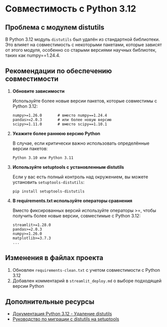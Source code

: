 # Совместимость с Python 3.12

## Проблема с модулем distutils

В Python 3.12 модуль `distutils` был удалён из стандартной библиотеки. Это влияет на совместимость с некоторыми пакетами, которые зависят от этого модуля, особенно со старыми версиями научных библиотек, таких как numpy==1.24.4.

## Рекомендации по обеспечению совместимости

1. **Обновите зависимости**

   Используйте более новые версии пакетов, которые совместимы с Python 3.12:
   ```
   numpy>=1.26.0       # вместо numpy==1.24.4
   pandas>=2.0.3       # или более новую версию
   scipy>=1.11.0       # вместо scipy==1.10.1
   ```

2. **Укажите более раннюю версию Python**

   В случае, если критически важно использовать определённые версии пакетов:
   ```
   Python 3.10 или Python 3.11
   ```

3. **Используйте setuptools с установленным distutils**

   Если у вас есть полный контроль над окружением, вы можете установить `setuptools-distutils`:
   ```
   pip install setuptools-distutils
   ```

4. **В requirements.txt используйте операторы сравнения**

   Вместо фиксированных версий используйте операторы >=, чтобы получить более новые версии, совместимые с Python 3.12:
   ```
   streamlit>=1.28.0
   pandas>=2.0.3
   numpy>=1.26.0
   matplotlib>=3.7.3
   ...
   ```

## Изменения в файлах проекта

1. Обновлен `requirements-clean.txt` с учетом совместимости с Python 3.12
2. Добавлен комментарий в `streamlit_deploy.md` о выборе подходящей версии Python

## Дополнительные ресурсы

- [Документация Python 3.12 - Удаление distutils](https://docs.python.org/3.12/whatsnew/3.12.html#removed)
- [Руководство по миграции с distutils на setuptools](https://setuptools.pypa.io/en/latest/userguide/distutils.html)